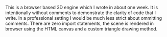 This is a browser based 3D engine which I wrote in about one week. It is intentionally without comments to demonstrate the clarity of code that I write. In a professional setting I would be much less strict about ommitting comments. There are zero import statements, the scene is rendered in browser using the HTML canvas and a custom triangle drawing method.
